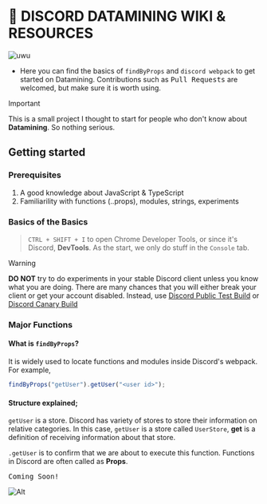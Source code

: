 # 🐰 DISCORD DATAMINING WIKI & RESOURCES

![uwu](https://img.shields.io/badge/just%20the%20message-8A2BE2)


- Here you can find the basics of `findByProps` and `discord webpack` to get started on Datamining. Contributions such as <kbd>Pull Requests</kbd> are welcomed, but make sure it is worth using.

> [!IMPORTANT]
> This is a small project I thought to start for people who don't know about **Datamining**. So nothing serious.

## Getting started

### Prerequisites

1. A good knowledge about JavaScript & TypeScript
2. Familiarility with functions (..props), modules, strings, experiments

### Basics of the Basics

> `CTRL + SHIFT + I` to open Chrome Developer Tools, or since it's Discord, **DevTools**.
> As the start, we only do stuff in the `Console` tab.

> [!WARNING] 
> **DO NOT** try to do experiments in your stable Discord client unless you know what you are doing. There are many chances that you will either break your client or get your account disabled. Instead, use [Discord Public Test Build](https://ptb.discord.com/download) or [Discord Canary Build](https://canary.discord.com/download)

### Major Functions

#### What is `findByProps`?

It is widely used to locate functions and modules inside Discord's webpack.
For example,

```js
findByProps("getUser").getUser("<user id>");
```

#### Structure explained;

`getUser` is a store. Discord has variety of stores to store their information on relative categories. In this case, `getUser` is a store called `UserStore`, **get** is a definition of receiving information about that store.

`.getUser` is to confirm that we are about to execute this function. Functions in Discord are often called as **Props**.

<kbd>Coming Soon!</kbd>

![Alt](https://repobeats.axiom.co/api/embed/fcf2fef4e7d7cd7a0f286a1230bc30de407a81f8.svg "Repobeats analytics image")
